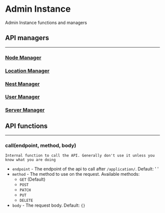 # Admin Instance

Admin Instance functions and managers

## API managers

---

### [Node Manager](https://github.com/Iru21/pterowrap/wiki/%5BA%5D-Node-Manager)

### [Location Manager](https://github.com/Iru21/pterowrap/wiki/%5BA%5D-Location-Manager)

### [Nest Manager](https://github.com/Iru21/pterowrap/wiki/%5BA%5D-Nest-Manager)

### [User Manager](https://github.com/Iru21/pterowrap/wiki/%5BA%5D-User-Manager)

### [Server Manager](https://github.com/Iru21/pterowrap/wiki/%5BA%5D-Server-Manager)

## API functions

---

### call(endpoint, method, body)

    Internal function to call the API. Generally don't use it unless you know what you are doing

- `endpoint` - The endpoint of the api to call after `/application/`. Default: ' '
- `method` - The method to use on the request. Available methods:
  - `GET` (Default)
  - `POST`
  - `PATCH`
  - `PUT`
  - `DELETE`
- `body` - The request body. Default: `{}`